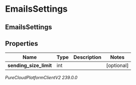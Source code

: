 # EmailsSettings

## EmailsSettings

## Properties

|Name | Type | Description | Notes|
|------------ | ------------- | ------------- | -------------|
| **sending_size_limit** | int |  | [optional] |



_PureCloudPlatformClientV2 239.0.0_

